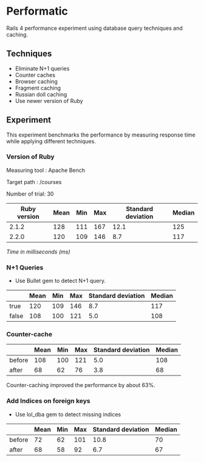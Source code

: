 # Performatic

Rails 4 performance experiment using database query techniques and caching.


## Techniques

* Eliminate N+1 queries
* Counter caches
* Browser caching
* Fragment caching
* Russian doll caching
* Use newer version of Ruby


## Experiment

This experiment benchmarks the performance by measuring response time while applying different techniques.

### Version of Ruby

Measuring tool : Apache Bench

Target path    : /courses

Number of trial: 30

| Ruby version   | Mean   | Min | Max | Standard deviation | Median |
|----------------|--------|-----|-----|------|--------|
|2.1.2           | 128    | 111 | 167 | 12.1 | 125 |
|2.2.0           | 120    | 109 | 146 | 8.7  | 117 |


*Time in milliseconds (ms)*

### N+1 Queries

* Use Bullet gem to detect N+1 query.

|           | Mean   | Min | Max | Standard deviation | Median |
|-----------|--------|-----|-----|------|--------|
| true      | 120    | 109 | 146 | 8.7  | 117 |
| false     | 108    | 100 | 121 | 5.0  | 108 |

### Counter-cache

|           | Mean   | Min | Max | Standard deviation | Median |
|-----------|--------|-----|-----|------|--------|
| before    | 108    | 100 | 121 | 5.0  | 108 |
| after     | 68     | 62  | 76  | 3.8  | 68  |

Counter-caching improved the performance by about 63%.


### Add Indices on foreign keys

* Use lol_dba gem to detect missing indices

|           | Mean   | Min | Max | Standard deviation | Median |
|-----------|--------|-----|-----|------|--------|
| before    | 72     | 62  | 101 | 10.8 | 70  |
| after     | 68     | 58  | 92  | 6.7  | 67  |
